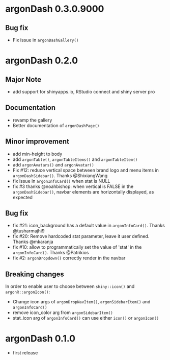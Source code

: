 # argonDash 0.3.0.9000

## Bug fix
- Fix issue in `argonDashGallery()`


# argonDash 0.2.0

## Major Note 
- add support for shinyapps.io, RStudio connect and shiny server pro

## Documentation
- revamp the gallery
- Better documentation of `argonDashPage()`

## Minor improvement
- add min-height to body
- add `argonTable()`, `argonTableItems()` and `argonTableItem()`
- add `argonAvatars()` and `argonAvatar()` 
- Fix #12: reduce vertical space between brand logo and menu items in `argonDashSidebar()`. Thanks @ShixiangWang
- fix issue in `argonInfoCard()` when stat is NULL
- fix #3 thanks @noahbishop: when vertical is FALSE in the `argonDashSidebar()`,
navbar elements are horizontally displayed, as expected

## Bug fix
- fix #21: icon_background has a default value in `argonInfoCard()`. Thanks @tusharmajhi9
- fix #20: Remove hardcoded stat parameter, leave it user defined. Thanks @mkaranja
- fix #10: allow to programmatically set the value of 'stat' in the `argonInfoCard()`. Thanks @Patrikios 
- fix #2: `argonDropdown()` correctly render in the navbar

## Breaking changes
In order to enable user to choose between `shiny::icon()` and `argonR::argonIcon()`:
- Change icon args of `argonDropNavItem()`, `argonSidebarItem()` and `argonInfoCard()`
- remove icon_color arg from `argonSidebarItem()`
- stat_icon arg of `argonInfoCard()` can use either `icon()` or `argonIcon()`

# argonDash 0.1.0
- first release